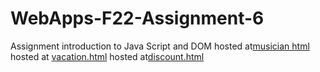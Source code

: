 # WebApps-F22-Assignment-6
Assignment introduction to Java Script and DOM
hosted at[musician html](https://44-563-web-apps-f22.github.io/44563-webapps-assignment-6-gopikrishna456/musician.html)
hosted at [vacation.html](https://44-563-web-apps-f22.github.io/44563-webapps-assignment-6-gopikrishna456/vacation.html)
hosted at[discount.html](https://44-563-web-apps-f22.github.io/44563-webapps-assignment-6-gopikrishna456/discount.html)